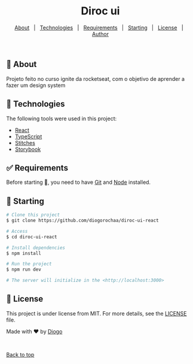 <h1 align="center">Diroc ui</h1>

<p align="center">
  <a href="#dart-about">About</a> &#xa0; | &#xa0; 
  <a href="#rocket-technologies">Technologies</a> &#xa0; | &#xa0;
  <a href="#white_check_mark-requirements">Requirements</a> &#xa0; | &#xa0;
  <a href="#checkered_flag-starting">Starting</a> &#xa0; | &#xa0;
  <a href="#memo-license">License</a> &#xa0; | &#xa0;
  <a href="https://github.com/diogorochaa" target="_blank">Author</a>
</p>

<br>

## :dart: About

Projeto feito no curso ignite da rocketseat, com o objetivo de aprender a fazer um design system

## :rocket: Technologies

The following tools were used in this project:

- [React](https://pt-br.reactjs.org/)
- [TypeScript](https://www.typescriptlang.org/)
- [Stitches](https://stitches.dev/)
- [Storybook](https://storybook.js.org/)

## :white_check_mark: Requirements

Before starting :checkered_flag:, you need to have [Git](https://git-scm.com) and [Node](https://nodejs.org/en/) installed.

## :checkered_flag: Starting

```bash
# Clone this project
$ git clone https://github.com/diogorochaa/diroc-ui-react

# Access
$ cd diroc-ui-react

# Install dependencies
$ npm install

# Run the project
$ npm run dev

# The server will initialize in the <http://localhost:3000>

```

## :memo: License

This project is under license from MIT. For more details, see the [LICENSE](LICENSE.md) file.

Made with :heart: by <a href="https://github.com/diogorochaa" target="_blank">Diogo</a>

&#xa0;

<a href="#top">Back to top</a>
